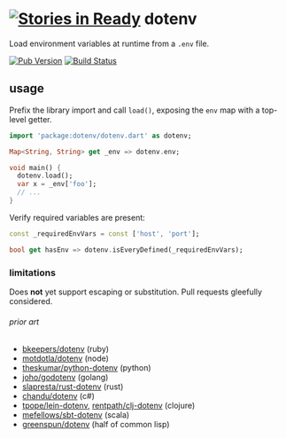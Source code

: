 [![Stories in Ready](https://badge.waffle.io/mockturtl/dotenv.png?label=ready&title=Ready)](https://waffle.io/mockturtl/dotenv)
dotenv
======

Load environment variables at runtime from a `.env` file.

[![Pub Version][pub-badge]][pub]
[![Build Status][ci-badge]][ci]

[ci-badge]: https://travis-ci.org/mockturtl/dotenv.svg?branch=master
[ci]: https://travis-ci.org/mockturtl/dotenv
[pub-badge]: https://img.shields.io/pub/v/dotenv.svg
[pub]: https://pub.dartlang.org/packages/dotenv

usage
-----

Prefix the library import and call `load()`, exposing the `env` map 
with a top-level getter.

```dart
import 'package:dotenv/dotenv.dart' as dotenv;

Map<String, String> get _env => dotenv.env;

void main() {
  dotenv.load();
  var x = _env['foo'];
  // ...
}
```
Verify required variables are present:

```dart
const _requiredEnvVars = const ['host', 'port'];

bool get hasEnv => dotenv.isEveryDefined(_requiredEnvVars);
```

### limitations

Does **not** yet support escaping or substitution.  Pull requests gleefully considered.

###### prior art

- [bkeepers/dotenv][] (ruby)
- [motdotla/dotenv][] (node)
- [theskumar/python-dotenv][] (python)
- [joho/godotenv][] (golang)
- [slapresta/rust-dotenv][] (rust)
- [chandu/dotenv][] (c#)
- [tpope/lein-dotenv][], [rentpath/clj-dotenv][] (clojure)
- [mefellows/sbt-dotenv][] (scala)
- [greenspun/dotenv][] (half of common lisp)

[bkeepers/dotenv]: https://github.com/bkeepers/dotenv
[motdotla/dotenv]: https://github.com/motdotla/dotenv
[theskumar/python-dotenv]: https://github.com/theskumar/python-dotenv
[joho/godotenv]: https://github.com/joho/godotenv
[slapresta/rust-dotenv]: https://github.com/slapresta/rust-dotenv
[chandu/dotenv]: https://github.com/Chandu/DotEnv
[tpope/lein-dotenv]: https://github.com/tpope/lein-dotenv
[rentpath/clj-dotenv]: https://github.com/rentpath/clj-dotenv
[mefellows/sbt-dotenv]: https://github.com/mefellows/sbt-dotenv
[greenspun/dotenv]: https://www.youtube.com/watch?v=pUjJU8Bbn3g
